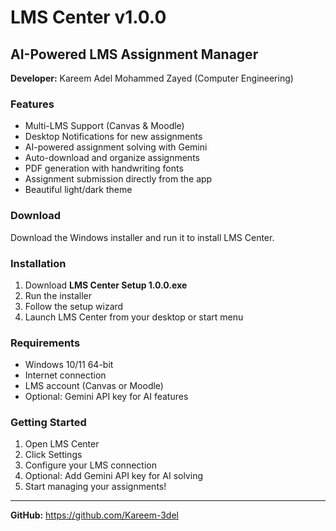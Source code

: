 # LMS Center v1.0.0

## AI-Powered LMS Assignment Manager

**Developer:** Kareem Adel Mohammed Zayed (Computer Engineering)

### Features
- Multi-LMS Support (Canvas & Moodle)
- Desktop Notifications for new assignments
- AI-powered assignment solving with Gemini
- Auto-download and organize assignments
- PDF generation with handwriting fonts
- Assignment submission directly from the app
- Beautiful light/dark theme

### Download
Download the Windows installer and run it to install LMS Center.

### Installation
1. Download **LMS Center Setup 1.0.0.exe**
2. Run the installer
3. Follow the setup wizard
4. Launch LMS Center from your desktop or start menu

### Requirements
- Windows 10/11 64-bit
- Internet connection
- LMS account (Canvas or Moodle)
- Optional: Gemini API key for AI features

### Getting Started
1. Open LMS Center
2. Click Settings
3. Configure your LMS connection
4. Optional: Add Gemini API key for AI solving
5. Start managing your assignments!

---
**GitHub:** https://github.com/Kareem-3del
